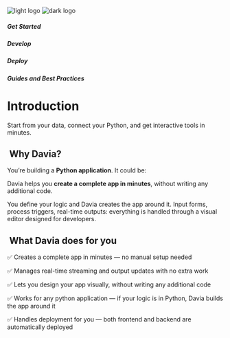 ![light logo](https://mintlify.s3.us-west-1.amazonaws.com/davia-b8842701/logo/logo.webp)
![dark logo](https://mintlify.s3.us-west-1.amazonaws.com/davia-b8842701/logo/logo-dark.webp)

##### Get Started

##### Develop

##### Deploy

##### Guides and Best Practices

# Introduction

Start from your data, connect your Python, and get interactive tools in minutes.

## [​](#why-davia%3F) Why Davia?

You’re building a **Python application**. It could be:

Davia helps you **create a complete app in minutes**, without writing any additional code.

You define your logic and Davia creates the app around it. Input forms, process triggers, real-time outputs: everything is handled through a visual editor designed for developers.

## [​](#what-davia-does-for-you) What Davia does for you

✅ Creates a complete app in minutes — no manual setup needed

✅ Manages real-time streaming and output updates with no extra work

✅ Lets you design your app visually, without writing any additional code

✅ Works for any python application — if your logic is in Python, Davia builds the app around it

✅ Handles deployment for you — both frontend and backend are automatically deployed
